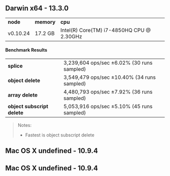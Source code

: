 Darwin x64 - 13.3.0
-----

<table><tr><td><b>node</b></td><td><b>memory</b></td><td><b>cpu</b></td></tr><tr><td>v0.10.24</td><td>17.2 GB</td><td>Intel(R) Core(TM) i7-4850HQ CPU @ 2.30GHz</td></tr></table>

#### Benchmark Results ####

<table><tr><td><b>splice</b></td><td>3,239,604 ops/sec ±6.02% (30 runs sampled)</td></tr><tr><td><b>object delete</b></td><td>3,549,479 ops/sec ±10.40% (34 runs sampled)</td></tr><tr><td><b>array delete</b></td><td>4,480,793 ops/sec ±7.92% (36 runs sampled)</td></tr><tr><td><b>object subscript delete</b></td><td>5,053,916 ops/sec ±5.10% (45 runs sampled)</td></tr></table>

> Notes:
> - Fastest is object subscript delete

Mac OS X undefined - 10.9.4
-----

Mac OS X undefined - 10.9.4
-----

